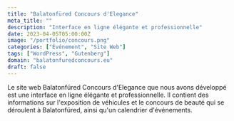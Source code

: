 ```yaml
---
title: "Balatonfüred Concours d'Elegance"
meta_title: ""
description: "Interface en ligne élégante et professionnelle"
date: 2023-04-05T05:00:00Z
image: "/portfolio/concours.png"
categories: ["Événement", "Site Web"]
tags: ["WordPress", "Gutenberg"]
domain: "balatonfuredconcours.eu"
draft: false
---
```


Le site web Balatonfüred Concours d'Elegance que nous avons développé est une interface en ligne élégante et professionnelle. Il contient des informations sur l'exposition de véhicules et le concours de beauté qui se déroulent à Balatonfüred, ainsi qu'un calendrier d'événements.
